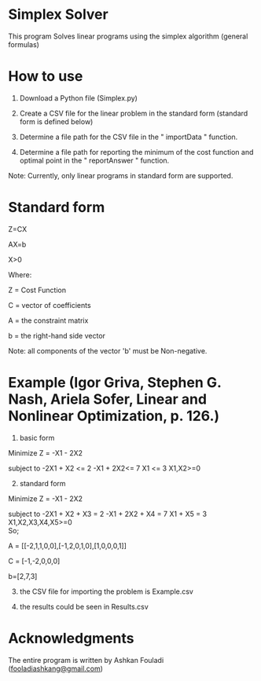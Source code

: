 # Simplex Solver

This program Solves linear programs using the simplex algorithm (general formulas)

# How to use 

1. Download a Python file (Simplex.py)

2. Create a CSV file for the linear problem in the standard form (standard form is defined below)

3. Determine a file path for the CSV file in the " importData " function.

4. Determine a file path for reporting the minimum of the cost function and optimal point in the " reportAnswer " function. 

Note: Currently, only linear programs in standard form are supported.


# Standard form 

Z=CX

AX=b 

X>0

Where: 

Z = Cost Function 

C = vector of coefficients 

A = the constraint matrix 

b = the right-hand side vector 

Note: all components of the vector 'b' must be Non-negative.

# Example (Igor Griva, Stephen G. Nash, Ariela Sofer, Linear and Nonlinear Optimization, p. 126.)

1) basic form 

Minimize      Z = -X1 - 2X2

subject to 
	      -2X1 + X2 <= 2
	       -X1 + 2X2<= 7
	             X1 <= 3
             X1,X2>=0

2) standard form 

Minimize   	Z = -X1 - 2X2

subject to     -2X1 + X2 + X3 = 2
	       -X1 + 2X2 + X4 = 7
	              X1 + X5 = 3
             X1,X2,X3,X4,X5>=0              
So; 

A = [[-2,1,1,0,0],[-1,2,0,1,0],[1,0,0,0,1]]

C = [-1,-2,0,0,0]

b=[2,7,3]

3) the CSV file for importing the problem is Example.csv

4) the results could be seen in Results.csv


# Acknowledgments

The entire program is written by Ashkan Fouladi (fooladiashkang@gmail.com)

